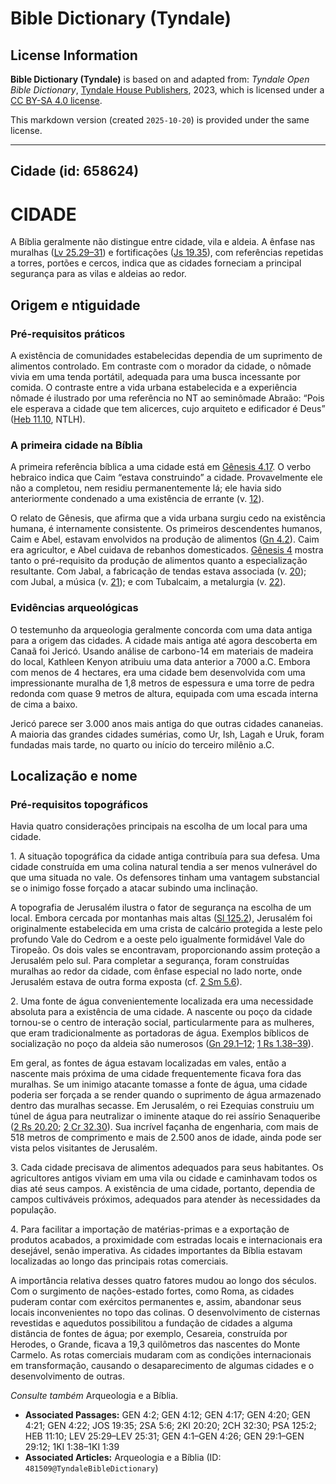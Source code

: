 # Bible Dictionary (Tyndale)

## License Information

**Bible Dictionary (Tyndale)** is based on and adapted from: _Tyndale Open Bible Dictionary_, [Tyndale House Publishers](https://tyndaleopenresources.com/), 2023, which is licensed under a [CC BY-SA 4.0 license](https://creativecommons.org/licenses/by-sa/4.0/legalcode.en).

This markdown version (created `2025-10-20`) is provided under the same license.



--------------------------------

## Cidade (id: 658624)

CIDADE
======

A Bíblia geralmente não distingue entre cidade, vila e aldeia. A ênfase nas muralhas ([Lv 25\.29–31](https://ref.ly/Lev25:29-Lev25:31)) e fortificações ([Js 19\.35](https://ref.ly/Josh19:35)), com referências repetidas a torres, portões e cercos, indica que as cidades forneciam a principal segurança para as vilas e aldeias ao redor.

Origem e ntiguidade
-------------------

### Pré\-requisitos práticos

A existência de comunidades estabelecidas dependia de um suprimento de alimentos controlado. Em contraste com o morador da cidade, o nômade vivia em uma tenda portátil, adequada para uma busca incessante por comida. O contraste entre a vida urbana estabelecida e a experiência nômade é ilustrado por uma referência no NT ao seminômade Abraão: “Pois ele esperava a cidade que tem alicerces, cujo arquiteto e edificador é Deus” ([Heb 11\.10](https://ref.ly/Heb11:10), NTLH).

### A primeira cidade na Bíblia

A primeira referência bíblica a uma cidade está em [Gênesis 4\.17](https://ref.ly/Gen4:17). O verbo hebraico indica que Caim “estava construindo” a cidade. Provavelmente ele não a completou, nem residiu permanentemente lá; ele havia sido anteriormente condenado a uma existência de errante (v. [12](https://ref.ly/Gen4:12)).

O relato de Gênesis, que afirma que a vida urbana surgiu cedo na existência humana, é internamente consistente. Os primeiros descendentes humanos, Caim e Abel, estavam envolvidos na produção de alimentos ([Gn 4\.2](https://ref.ly/Gen4:2)). Caim era agricultor, e Abel cuidava de rebanhos domesticados. [Gênesis 4](https://ref.ly/Gen4:1-Gen4:26) mostra tanto o pré\-requisito da produção de alimentos quanto a especialização resultante. Com Jabal, a fabricação de tendas estava associada (v. [20](https://ref.ly/Gen4:20)); com Jubal, a música (v. [21](https://ref.ly/Gen4:21)); e com Tubalcaim, a metalurgia (v. [22](https://ref.ly/Gen4:22)).

### Evidências arqueológicas

O testemunho da arqueologia geralmente concorda com uma data antiga para a origem das cidades. A cidade mais antiga até agora descoberta em Canaã foi Jericó. Usando análise de carbono\-14 em materiais de madeira do local, Kathleen Kenyon atribuiu uma data anterior a 7000 a.C. Embora com menos de 4 hectares, era uma cidade bem desenvolvida com uma impressionante muralha de 1,8 metros de espessura e uma torre de pedra redonda com quase 9 metros de altura, equipada com uma escada interna de cima a baixo.

Jericó parece ser 3\.000 anos mais antiga do que outras cidades cananeias. A maioria das grandes cidades sumérias, como Ur, Ish, Lagah e Uruk, foram fundadas mais tarde, no quarto ou início do terceiro milênio a.C.

Localização e nome
------------------

### Pré\-requisitos topográficos

Havia quatro considerações principais na escolha de um local para uma cidade.

1\. A situação topográfica da cidade antiga contribuía para sua defesa. Uma cidade construída em uma colina natural tendia a ser menos vulnerável do que uma situada no vale. Os defensores tinham uma vantagem substancial se o inimigo fosse forçado a atacar subindo uma inclinação.

A topografia de Jerusalém ilustra o fator de segurança na escolha de um local. Embora cercada por montanhas mais altas ([Sl 125\.2](https://ref.ly/Ps125:2)), Jerusalém foi originalmente estabelecida em uma crista de calcário protegida a leste pelo profundo Vale do Cedrom e a oeste pelo igualmente formidável Vale do Tiropeão. Os dois vales se encontravam, proporcionando assim proteção a Jerusalém pelo sul. Para completar a segurança, foram construídas muralhas ao redor da cidade, com ênfase especial no lado norte, onde Jerusalém estava de outra forma exposta (cf. [2 Sm 5\.6](https://ref.ly/2Sam5:6)).

2\. Uma fonte de água convenientemente localizada era uma necessidade absoluta para a existência de uma cidade. A nascente ou poço da cidade tornou\-se o centro de interação social, particularmente para as mulheres, que eram tradicionalmente as portadoras de água. Exemplos bíblicos de socialização no poço da aldeia são numerosos ([Gn 29\.1–12](https://ref.ly/Gen29:1-Gen29:12); [1 Rs 1\.38–39](https://ref.ly/1Kgs1:38-1Kgs1:39)).

Em geral, as fontes de água estavam localizadas em vales, então a nascente mais próxima de uma cidade frequentemente ficava fora das muralhas. Se um inimigo atacante tomasse a fonte de água, uma cidade poderia ser forçada a se render quando o suprimento de água armazenado dentro das muralhas secasse. Em Jerusalém, o rei Ezequias construiu um túnel de água para neutralizar o iminente ataque do rei assírio Senaqueribe ([2 Rs 20\.20](https://ref.ly/2Kgs20:20); [2 Cr 32\.30](https://ref.ly/2Chr32:30)). Sua incrível façanha de engenharia, com mais de 518 metros de comprimento e mais de 2\.500 anos de idade, ainda pode ser vista pelos visitantes de Jerusalém.

3\. Cada cidade precisava de alimentos adequados para seus habitantes. Os agricultores antigos viviam em uma vila ou cidade e caminhavam todos os dias até seus campos. A existência de uma cidade, portanto, dependia de campos cultiváveis próximos, adequados para atender às necessidades da população.

4\. Para facilitar a importação de matérias\-primas e a exportação de produtos acabados, a proximidade com estradas locais e internacionais era desejável, senão imperativa. As cidades importantes da Bíblia estavam localizadas ao longo das principais rotas comerciais.

A importância relativa desses quatro fatores mudou ao longo dos séculos. Com o surgimento de nações\-estado fortes, como Roma, as cidades puderam contar com exércitos permanentes e, assim, abandonar seus locais inconvenientes no topo das colinas. O desenvolvimento de cisternas revestidas e aquedutos possibilitou a fundação de cidades a alguma distância de fontes de água; por exemplo, Cesareia, construída por Herodes, o Grande, ficava a 19,3 quilômetros das nascentes do Monte Carmelo. As rotas comerciais mudaram com as condições internacionais em transformação, causando o desaparecimento de algumas cidades e o desenvolvimento de outras.

*Consulte também* Arqueologia e a Bíblia.

* **Associated Passages:** GEN 4:2; GEN 4:12; GEN 4:17; GEN 4:20; GEN 4:21; GEN 4:22; JOS 19:35; 2SA 5:6; 2KI 20:20; 2CH 32:30; PSA 125:2; HEB 11:10; LEV 25:29–LEV 25:31; GEN 4:1–GEN 4:26; GEN 29:1–GEN 29:12; 1KI 1:38–1KI 1:39
* **Associated Articles:** Arqueologia e a Bíblia (ID: `481509@TyndaleBibleDictionary`)

